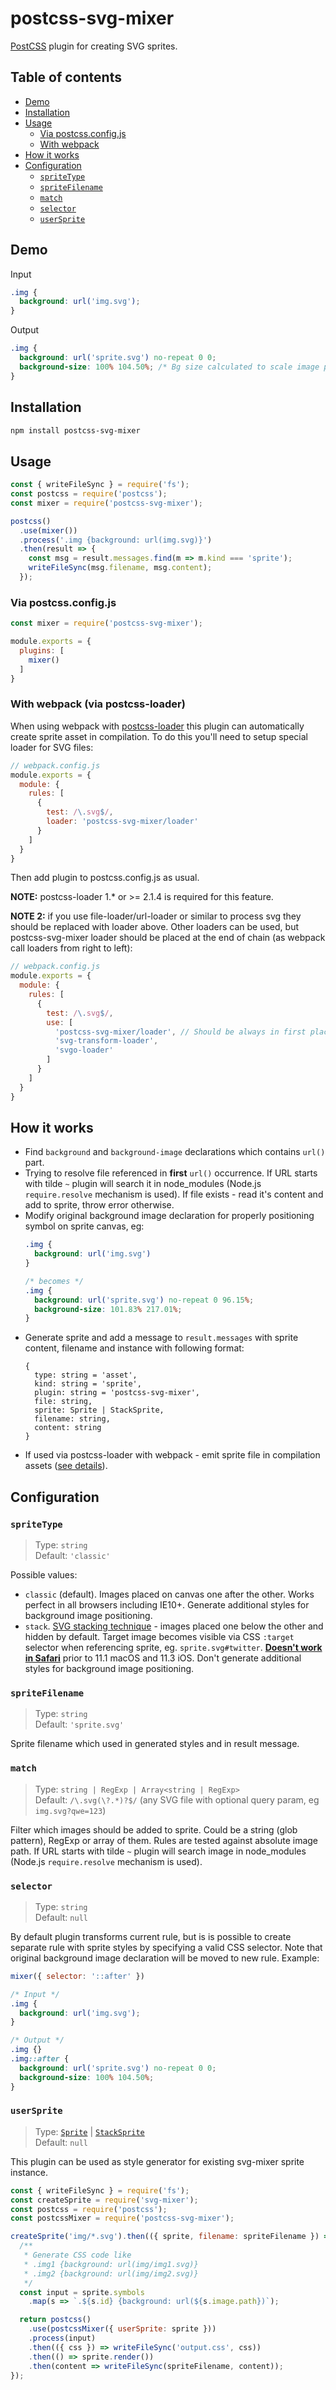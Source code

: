 # postcss-svg-mixer

[PostCSS](https://github.com/postcss/postcss) plugin for creating SVG sprites.

## Table of contents

- [Demo](#demo)
- [Installation](#installation)
- [Usage](#usage)
  - [Via postcss.config.js](#via-postcss.config.js)
  - [With webpack](#using-with-webpack)
- [How it works](#how-it-works)
- [Configuration](#configuration)
  - [`spriteType`](#spriteType)
  - [`spriteFilename`](#spriteFilename)
  - [`match`](#match)
  - [`selector`](#selector)
  - [`userSprite`](#userSprite)

## Demo

Input
```css
.img {
  background: url('img.svg');
}
```

Output
```css
.img {
  background: url('sprite.svg') no-repeat 0 0;
  background-size: 100% 104.50%; /* Bg size calculated to scale image proportionally */
}
```

## Installation

```sh
npm install postcss-svg-mixer
```

## Usage

```js
const { writeFileSync } = require('fs');
const postcss = require('postcss');
const mixer = require('postcss-svg-mixer');

postcss()
  .use(mixer())
  .process('.img {background: url(img.svg)}')
  .then(result => {
    const msg = result.messages.find(m => m.kind === 'sprite');
    writeFileSync(msg.filename, msg.content);
  });
```

### Via postcss.config.js

```js
const mixer = require('postcss-svg-mixer');

module.exports = {
  plugins: [
    mixer()
  ]
}
```

<a id="using-with-webpack"></a>
### With webpack (via postcss-loader)

When using webpack with [postcss-loader](https://github.com/postcss/postcss-loader)
this plugin can automatically create sprite asset in compilation. To do this 
you'll need to setup special loader for SVG files:

```js
// webpack.config.js
module.exports = {
  module: {
    rules: [
      {
        test: /\.svg$/,
        loader: 'postcss-svg-mixer/loader'
      }
    ]
  }
}
```

Then add plugin to postcss.config.js as usual.

**NOTE:** postcss-loader 1.\* or >= 2.1.4 is required for this feature.

**NOTE 2:** if you use file-loader/url-loader or similar to process svg they 
should be replaced with loader above. Other loaders can be used, but postcss-svg-mixer 
loader should be placed at the end of chain (as webpack call loaders from right to left):

```js
// webpack.config.js
module.exports = {
  module: {
    rules: [
      {
        test: /\.svg$/,
        use: [
          'postcss-svg-mixer/loader', // Should be always in first place
          'svg-transform-loader',
          'svgo-loader'
        ]
      }
    ]
  }
}
```

## How it works

- Find `background` and `background-image` declarations which contains `url()` part.
- Trying to resolve file referenced in **first** `url()` occurrence. If URL starts 
  with tilde `~` plugin will search it in node_modules (Node.js `require.resolve` mechanism is used).
  If file exists - read it's content and add to sprite, throw error otherwise.
- Modify original background image declaration for properly positioning symbol on sprite canvas, eg:
  ```css
  .img {
    background: url('img.svg')
  }

  /* becomes */
  .img {
    background: url('sprite.svg') no-repeat 0 96.15%;
    background-size: 101.83% 217.01%;
  }
  ```
- Generate sprite and add a message to `result.messages` with sprite content, 
  filename and instance with following format:
  ```
  {
    type: string = 'asset',
    kind: string = 'sprite',
    plugin: string = 'postcss-svg-mixer',
    file: string,
    sprite: Sprite | StackSprite,
    filename: string,
    content: string
  }
  ```
- If used via postcss-loader with webpack - emit sprite file in compilation 
  assets ([see details](#using-with-webpack)).

## Configuration

### `spriteType`

> Type: `string`<br>
> Default: `'classic'`

Possible values:
- `classic` (default). Images placed on canvas one after the other. Works perfect 
   in all browsers including IE10+. Generate additional styles for background image positioning.
- `stack`. [SVG stacking technique](https://css-tricks.com/svg-fragment-identifiers-work/#article-header-id-4) - 
   images placed one below the other and hidden by default. Target image becomes 
   visible via CSS `:target` selector when referencing sprite, eg. `sprite.svg#twitter`.
   **[Doesn't work in Safari](https://caniuse.com/#search=svg%20fragment)** prior to 
   11.1 macOS and 11.3 iOS. Don't generate additional styles for background image positioning.

### `spriteFilename`

> Type: `string`<br>
> Default: `'sprite.svg'`

Sprite filename which used in generated styles and in result message. 

### `match`

> Type: `string | RegExp | Array<string | RegExp>`<br>
> Default: `/\.svg(\?.*)?$/` (any SVG file with optional query param, eg `img.svg?qwe=123`)

Filter which images should be added to sprite. Could be a string (glob pattern), 
RegExp or array of them. Rules are tested against absolute image path. If URL 
starts with tilde `~` plugin will search image in node_modules (Node.js 
`require.resolve` mechanism is used).

### `selector`

> Type: `string`<br>
> Default: `null`

By default plugin transforms current rule, but is is possible to create 
separate rule with sprite styles by specifying a valid CSS selector. Note that 
original background image declaration will be moved to new rule. Example:

```js
mixer({ selector: '::after' })
```

```css
/* Input */
.img {
  background: url('img.svg');
}

/* Output */
.img {}
.img::after {
  background: url('sprite.svg') no-repeat 0 0;
  background-size: 100% 104.50%;
}
```

### `userSprite`

> Type: [`Sprite`](https://github.com/kisenka/svg-mixer/blob/master/packages/svg-mixer/lib/sprite.js) |
[`StackSprite`](https://github.com/kisenka/svg-mixer/blob/master/packages/svg-mixer/lib/stack-sprite.js)<br>
> Default: `null`

This plugin can be used as style generator for existing svg-mixer sprite instance.

```js
const { writeFileSync } = require('fs');
const createSprite = require('svg-mixer');
const postcss = require('postcss');
const postcssMixer = require('postcss-svg-mixer');

createSprite('img/*.svg').then(({ sprite, filename: spriteFilename }) => {
  /**
   * Generate CSS code like
   * .img1 {background: url(img/img1.svg)}
   * .img2 {background: url(img/img2.svg)}
   */
  const input = sprite.symbols
    .map(s => `.${s.id} {background: url(${s.image.path})`);

  return postcss()
    .use(postcssMixer({ userSprite: sprite }))
    .process(input)
    .then(({ css }) => writeFileSync('output.css', css))
    .then(() => sprite.render())
    .then(content => writeFileSync(spriteFilename, content));
});
``` 

